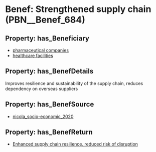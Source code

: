 # Benef: __Strengthened supply chain__ (PBN__Benef_684)

## Property: has_Beneficiary

* [pharmaceutical companies](../Stakeholder/PBN__Stakeholder_124)
* [healthcare facilities](../Stakeholder/PBN__Stakeholder_33)

## Property: has_BenefDetails

Improves resilience and sustainability of the supply chain, reduces dependency on overseas suppliers

## Property: has_BenefSource

* [nicola_socio-economic_2020](../Article/PBN__Article_135)

## Property: has_BenefReturn

* [Enhanced supply chain resilience, reduced risk of disruption](../BenefReturn/PBN__BenefReturn_732)

